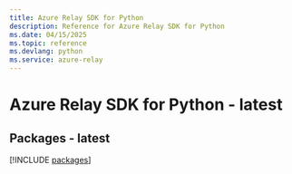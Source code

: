 ```yaml
---
title: Azure Relay SDK for Python
description: Reference for Azure Relay SDK for Python
ms.date: 04/15/2025
ms.topic: reference
ms.devlang: python
ms.service: azure-relay
---
```

# Azure Relay SDK for Python - latest
## Packages - latest
[!INCLUDE [packages](relay-index.md)]